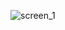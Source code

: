 ![screen_1](https://user-images.githubusercontent.com/70612675/130337796-580e6d34-f6e8-4e25-aa32-cb54f30428ab.gif)
